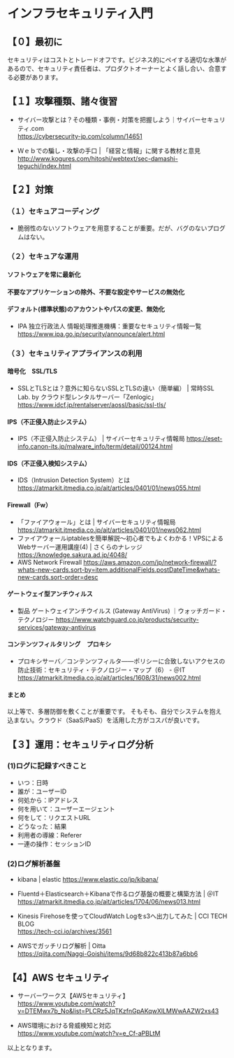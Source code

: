 # インフラセキュリティ入門

## 【０】最初に
セキュリティはコストとトレードオフです。ビジネス的にペイする適切な水準があるので、セキュリティ責任者は、プロダクトオーナーとよく話し合い、合意する必要があります。

## 【１】攻撃種類、諸々復習

* サイバー攻撃とは？その種類・事例・対策を把握しよう｜サイバーセキュリティ.com
<br>https://cybersecurity-jp.com/column/14651

* Ｗｅｂでの騙し・攻撃の手口 | 「経営と情報」に関する教材と意見
<br>http://www.kogures.com/hitoshi/webtext/sec-damashi-teguchi/index.html

## 【２】対策

### （１）セキュアコーディング
* 脆弱性のないソフトウェアを用意することが重要。だが、バグのないプログムはない。

### （２）セキュアな運用
#### ソフトウェアを常に最新化
#### 不要なアプリケーションの除外、不要な設定やサービスの無効化
#### デフォルト(標準状態)のアカウントやパスの変更、無効化
* IPA 独立行政法人 情報処理推進機構：重要なセキュリティ情報一覧 
<br>https://www.ipa.go.jp/security/announce/alert.html

### （３）セキュリティアプライアンスの利用

#### 暗号化　SSL/TLS
* SSLとTLSとは？意外に知らないSSLとTLSの違い（簡単編） | 常時SSL Lab. by クラウド型レンタルサーバー「Zenlogic」 https://www.idcf.jp/rentalserver/aossl/basic/ssl-tls/

#### IPS（不正侵入防止システム）
* IPS（不正侵入防止システム） | サイバーセキュリティ情報局 https://eset-info.canon-its.jp/malware_info/term/detail/00124.html

#### IDS（不正侵入検知システム）
* IDS（Intrusion Detection System）とは https://atmarkit.itmedia.co.jp/ait/articles/0401/01/news055.html

#### Firewall（Fw）
* 「ファイアウォール」とは | サイバーセキュリティ情報局 https://atmarkit.itmedia.co.jp/ait/articles/0401/01/news062.html
* ファイアウォールiptablesを簡単解説～初心者でもよくわかる！VPSによるWebサーバー運用講座(4) | さくらのナレッジ https://knowledge.sakura.ad.jp/4048/
* AWS Network Firewall https://aws.amazon.com/jp/network-firewall/?whats-new-cards.sort-by=item.additionalFields.postDateTime&whats-new-cards.sort-order=desc

#### ゲートウェイ型アンチウィルス
* 製品 ゲートウェイアンチウイルス (Gateway AntiVirus) ｜ウォッチガード・テクノロジー https://www.watchguard.co.jp/products/security-services/gateway-antivirus

#### コンテンツフィルタリング　プロキシ
* プロキシサーバ／コンテンツフィルタ――ポリシーに合致しないアクセスの防止技術：セキュリティ・テクノロジー・マップ（6） - ＠IT https://atmarkit.itmedia.co.jp/ait/articles/1608/31/news002.html

#### まとめ
以上等で、多層防御を敷くことが重要です。
そもそも、自分でシステムを抱え込まない。クラウド（SaaS/PaaS）を活用した方がコスパが良いです。

## 【３】運用：セキュリティログ分析

### (1)ログに記録すべきこと
* いつ：日時
* 誰が：ユーザーID
* 何処から：IPアドレス
* 何を用いて：ユーザーエージェント
* 何をして：リクエストURL
* どうなった：結果
* 利用者の導線：Referer
* 一連の操作：セッションID

### (2)ログ解析基盤

* kibana | elastic https://www.elastic.co/jp/kibana/

* Fluentd＋Elasticsearch＋Kibanaで作るログ基盤の概要と構築方法 | ＠IT 
<br>https://atmarkit.itmedia.co.jp/ait/articles/1704/06/news013.html

* Kinesis Firehoseを使ってCloudWatch Logをs3へ出力してみた | CCI TECH BLOG
<br>https://tech-cci.io/archives/3561

* AWSでガッチリログ解析 | Oitta
<br>https://qiita.com/Naggi-Goishi/items/9d68b822c413b87a6bb6

## 【4】AWS セキュリティ

* サーバーワークス【AWSセキュリティ】
<br>https://www.youtube.com/watch?v=DTEMwx7b_No&list=PLCRz5JqTKzfnGpAKqwXlLMWwAAZW2xs43

* AWS環境における脅威検知と対応
<br>https://www.youtube.com/watch?v=e_Cf-aPBLtM

以上となります。
